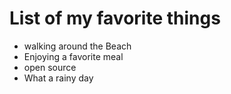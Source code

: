 # List of my favorite things
- walking around the Beach
- Enjoying a favorite meal
- open source
- What a rainy day
